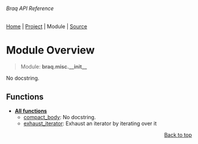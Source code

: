 ###### Braq API Reference
[Home](/docs/api/README.md) | [Project](/README.md) | Module | [Source](/src/braq/misc/__init__.py)

# Module Overview
> Module: **braq.misc.\_\_init\_\_**

No docstring.

## Functions
- [**All functions**](/docs/api/modules/braq/misc/__init__/funcs.md)
    - [compact\_body](/docs/api/modules/braq/misc/__init__/funcs.md#compact_body): No docstring.
    - [exhaust\_iterator](/docs/api/modules/braq/misc/__init__/funcs.md#exhaust_iterator): Exhaust an iterator by iterating over it

<p align="right"><a href="#braq-api-reference">Back to top</a></p>
